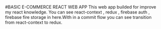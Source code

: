 #BASIC E-COMMERCE REACT WEB APP
This web app builded for improve my react knowledge. You can see react-context , redux , firebase auth , firebase fire storage in here.With in a commit flow you can see transition from react-context to redux. 